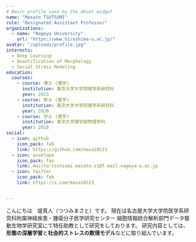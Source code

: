 ```yaml
---
# Basic profile used by the About widget
name: "Masato TSUTSUMI"
role: "Designated Assistant Professor"
organizations:
  - name: "Nagoya University"
    url: "https://www.hiroshima-u.ac.jp/"
avatar: "/uploads/profile.jpg"
interests:
  - Deep Learning
  - Quantification of Morphology
  - Social Stress Modeling
education:
  courses:
    - course: 博士 (理学)
      institution: 東京大学大学院理学系研究科 
      year: 2023
    - course: 修士 (理学)
      institution: 東京大学大学院理学系研究科 
      year: 2020
    - course: 学士 (理学)
      institution: 東京大学理学部物理学科 
      year: 2018
social:
  - icon: github
    icon_pack: fab
    link: https://github.com/masa10223
  - icon: envelope
    icon_pack: fas
    link: mailto:tsutsumi.masato.s1@f.mail.nagoya-u.ac.jp
  - icon: twitter
    icon_pack: fab
    link: https://x.com/masa10223_


---
```


こんにちは　堤真人（つつみまさと）です。
現在は名古屋大学大学院医学系研究科附属神経疾患・腫瘍分子医学研究センター 細胞情報統合解析部門データ駆動生物学研究室にて特任助教として研究をしております。
研究内容としては、**形態の深層学習**と**社会的ストレスの数理モデル**などに取り組んでいます。